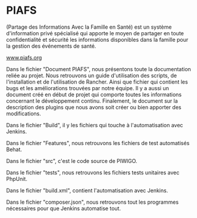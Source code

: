 # PIAFS

(Partage des Informations Avec la Famille en Santé) est un système d'information privé spécialisé qui apporte le moyen de partager en toute confidentialité et sécurité les informations disponibles dans la famille pour la gestion des événements de santé.

www.piafs.org	

Dans le fichier "Document PIAFS", nous présentons toute la documentation reliée au projet. Nous retrouvons un guide d'utilisation des scripts, de l'installation et de l'utilisation de Rancher. Ainsi que fichier qui contient les bugs et les améliorations trouvées par notre équipe. Il y a aussi un document créé en début de projet qui comporte toutes les informations concernant le développement continu. Finalement, le document sur la description des plugins que nous avons soit créer ou bien apporter des modifications. 

Dans le fichier "Build", il y les fichiers qui touche à l'automatisation avec Jenkins.

Dans le fichier "Features", nous retrouvons les fichiers de test automatisés Behat.

Dans le fichier "src", c'est le code source de PIWIGO.

Dans le fichier "tests", nous retrouvons les fichiers tests unitaires avec PhpUnit.

Dans le fichier "build.xml", contient l'automatisation avec Jenkins.

Dans le fichier "composer.json", nous retrouvons tout les programmes nécessaires pour que Jenkins automatise tout.
